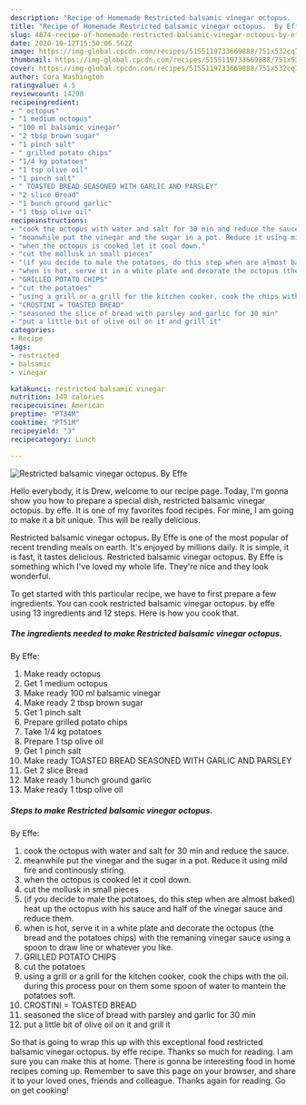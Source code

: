 ```yaml
---
description: "Recipe of Homemade Restricted balsamic vinegar octopus.  By Effe"
title: "Recipe of Homemade Restricted balsamic vinegar octopus.  By Effe"
slug: 4874-recipe-of-homemade-restricted-balsamic-vinegar-octopus-by-effe
date: 2020-10-12T15:50:06.562Z
image: https://img-global.cpcdn.com/recipes/5155119733669888/751x532cq70/restricted-balsamic-vinegar-octopus-by-effe-recipe-main-photo.jpg
thumbnail: https://img-global.cpcdn.com/recipes/5155119733669888/751x532cq70/restricted-balsamic-vinegar-octopus-by-effe-recipe-main-photo.jpg
cover: https://img-global.cpcdn.com/recipes/5155119733669888/751x532cq70/restricted-balsamic-vinegar-octopus-by-effe-recipe-main-photo.jpg
author: Cora Washington
ratingvalue: 4.5
reviewcount: 14298
recipeingredient:
- " octopus"
- "1 medium octopus"
- "100 ml balsamic vinegar"
- "2 tbsp brown sugar"
- "1 pinch salt"
- " grilled potato chips"
- "1/4 kg potatoes"
- "1 tsp olive oil"
- "1 pinch salt"
- " TOASTED BREAD SEASONED WITH GARLIC AND PARSLEY"
- "2 slice Bread"
- "1 bunch ground garlic"
- "1 tbsp olive oil"
recipeinstructions:
- "cook the octopus with water and salt for 30 min and reduce the sauce."
- "meanwhile put the vinegar and the sugar in a pot. Reduce it using mild fire and continously stiring."
- "when the octopus is cooked let it cool down."
- "cut the mollusk in small pieces"
- "(if you decide to male the potatoes, do this step when are almost baked) heat up the octopus with his sauce and half of the vinegar sauce and reduce them."
- "when is hot, serve it in a white plate and decorate the octopus (the bread and the potatoes chips) with the remaning vinegar sauce using a spoon to draw line or whatever you like."
- "GRILLED POTATO CHIPS"
- "cut the potatoes"
- "using a grill or a grill for the kitchen cooker, cook the chips with the oil. during this process pour on them some spoon of water to mantein the potatoes soft."
- "CROSTINI = TOASTED BREAD"
- "seasoned the slice of bread with parsley and garlic for 30 min"
- "put a little bit of olive oil on it and grill it"
categories:
- Recipe
tags:
- restricted
- balsamic
- vinegar

katakunci: restricted balsamic vinegar 
nutrition: 149 calories
recipecuisine: American
preptime: "PT34M"
cooktime: "PT51M"
recipeyield: "3"
recipecategory: Lunch

---
```



![Restricted balsamic vinegar octopus. 
By Effe](https://img-global.cpcdn.com/recipes/5155119733669888/751x532cq70/restricted-balsamic-vinegar-octopus-by-effe-recipe-main-photo.jpg)

Hello everybody, it is Drew, welcome to our recipe page. Today, I'm gonna show you how to prepare a special dish, restricted balsamic vinegar octopus. 
by effe. It is one of my favorites food recipes. For mine, I am going to make it a bit unique. This will be really delicious.



Restricted balsamic vinegar octopus. 
By Effe is one of the most popular of recent trending meals on earth. It's enjoyed by millions daily. It is simple, it is fast, it tastes delicious. Restricted balsamic vinegar octopus. 
By Effe is something which I've loved my whole life. They're nice and they look wonderful.


To get started with this particular recipe, we have to first prepare a few ingredients. You can cook restricted balsamic vinegar octopus. 
by effe using 13 ingredients and 12 steps. Here is how you cook that.

<!--inarticleads1-->

##### The ingredients needed to make Restricted balsamic vinegar octopus. 
By Effe:

1. Make ready  octopus
1. Get 1 medium octopus
1. Make ready 100 ml balsamic vinegar
1. Make ready 2 tbsp brown sugar
1. Get 1 pinch salt
1. Prepare  grilled potato chips
1. Take 1/4 kg potatoes
1. Prepare 1 tsp olive oil
1. Get 1 pinch salt
1. Make ready  TOASTED BREAD SEASONED WITH GARLIC AND PARSLEY
1. Get 2 slice Bread
1. Make ready 1 bunch ground garlic
1. Make ready 1 tbsp olive oil




<!--inarticleads2-->

##### Steps to make Restricted balsamic vinegar octopus. 
By Effe:

1. cook the octopus with water and salt for 30 min and reduce the sauce.
1. meanwhile put the vinegar and the sugar in a pot. Reduce it using mild fire and continously stiring.
1. when the octopus is cooked let it cool down.
1. cut the mollusk in small pieces
1. (if you decide to male the potatoes, do this step when are almost baked) heat up the octopus with his sauce and half of the vinegar sauce and reduce them.
1. when is hot, serve it in a white plate and decorate the octopus (the bread and the potatoes chips) with the remaning vinegar sauce using a spoon to draw line or whatever you like.
1. GRILLED POTATO CHIPS
1. cut the potatoes
1. using a grill or a grill for the kitchen cooker, cook the chips with the oil. during this process pour on them some spoon of water to mantein the potatoes soft.
1. CROSTINI = TOASTED BREAD
1. seasoned the slice of bread with parsley and garlic for 30 min
1. put a little bit of olive oil on it and grill it




So that is going to wrap this up with this exceptional food restricted balsamic vinegar octopus. 
by effe recipe. Thanks so much for reading. I am sure you can make this at home. There is gonna be interesting food in home recipes coming up. Remember to save this page on your browser, and share it to your loved ones, friends and colleague. Thanks again for reading. Go on get cooking!

